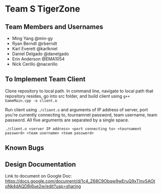 # Team S TigerZone

## Team Members and Usernames
- Ming Yang @min-gy
- Ryan Berndt @rberndt
- Karl Everett @karlkniel
- Daniel Delgado @danelgado
- Erin Anderson @EMA1054
- Nick Cerillo @nacerillo

## To Implement Team Client

Clone repository to local path. In command line, navigate to local path that repository resides, go into src folder, and build client using `g++ GameMain.cpp -o client.o`

Run client using `./client.o` and arguments of IP address of server, port you're currently connecting to, tournamnet password, team username, team password. All five arguments are separated by a single space.

`./client.o <server IP address> <port connecting to> <tournament password> <team username> <team password>`

## Known Bugs

## Design Documentation
Link to document on Google Doc: https://docs.google.com/document/d/1c4_Z68C9Obqw9wEruQ9xTInvSAOtoNk4dAQDBj6ue2w/edit?usp=sharing

